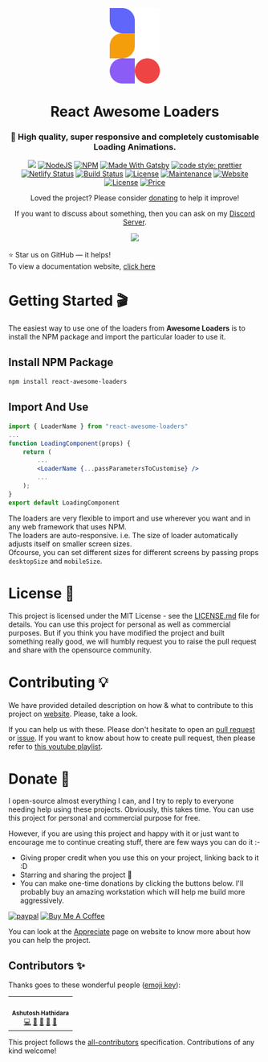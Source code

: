 <p align="center"> 
    <img src="./doc/images/logo-manifest.png" align="center" height="150"></img>
</p>

<h1 align="center">React Awesome Loaders</h1> 
<h3 align="center"> 🚀 High quality, super responsive and completely customisable Loading Animations. </h3>

<p align="center">
  <a href="https://hits.seeyoufarm.com"><img src="https://hits.seeyoufarm.com/api/count/incr/badge.svg?url=https%3A%2F%2Fgithub.com%2Fashutosh1919%2Freact-awesome-loaders&count_bg=%2379C83D&title_bg=%23555555&icon=&icon_color=%23E7E7E7&title=hits&edge_flat=false"/></a>
  <a href="https://nodejs.org/en/blog/release/v12.18.3/"><img alt="NodeJS" src="https://img.shields.io/badge/node-12.18.3-important?style=flat-square" /></a>
  <a href="https://www.npmjs.com/package/npm/v/6.14.6"><img alt="NPM" src="https://img.shields.io/badge/npm-6.14.6-61DAFB?style=flat-square" /></a>
  <a href="https://www.gatsbyjs.com/"><img alt="Made With Gatsby" src="https://img.shields.io/badge/made%20with-gatsby-blueviolet?style=flat-square" /></a>
  <a href="https://github.com/prettier/prettier"><img alt="code style: prettier" src="https://img.shields.io/badge/code_style-prettier-ff69b4.svg?style=flat-square?style=flat-square" /></a>
  <br/>
  <a href="https://app.netlify.com/sites/awesome-loaders/deploys"><img alt="Netlify Status" src="https://api.netlify.com/api/v1/badges/d9df8e0f-f743-488a-bebb-880c81383d35/deploy-status?style=flat-square" /></a>
  <a href="https://travis-ci.org/badges/badgerbadgerbadger"><img alt="Build Status" src="http://img.shields.io/travis/badges/badgerbadgerbadger.svg?style=flat-square?style=flat-square" /></a>
  <a href="http://badges.mit-license.org/"><img alt="License" src="http://img.shields.io/:license-mit-blue.svg?style=flat-square?style=flat-square" /></a>
  <a href="https://github.com/ashutosh1919/react-awesome-loaders/commits/main"><img alt="Maintenance" src="https://img.shields.io/badge/maintained-yes-green.svg?style=flat-square" /></a>
  <a href="https://awesome-loaders.netlify.app/"><img alt="Website" src="https://img.shields.io/badge/website-up-yellow?style=flat-square" /></a>
  <a href="http://badges.mit-license.org/"><img alt="License" src="http://img.shields.io/:license-mit-blue.svg?style=flat-square?style=flat-square" /></a>
  <a href="https://img.shields.io/badge/price-free-ff69b4"><img alt="Price" src="https://img.shields.io/badge/price-free-ff69b4?style=flat-square" /></a>
</p>

<p align="center">Loved the project? Please consider <a href="https://www.paypal.com/paypalme/devsense19">donating</a> to help it improve!</p>
<p align="center">If you want to discuss about something, then you can ask on my <a href="https://discord.com/invite/GkcbM5bwZr">Discord Server</a>.</p>

<p align="center"> 
    <a href="https://awesome-loaders.netlify.app/" target="_blank">
    <img src="doc/images/showcase.gif"></img>
  </a>
</p>

:star: Star us on GitHub — it helps!  
To view a documentation website, [click here](https://awesome-loaders.netlify.app/)

# Getting Started 🎬

The easiest way to use one of the loaders from **Awesome Loaders** is to install the NPM package and import the particular loader to use it.

## Install NPM Package

```bash
npm install react-awesome-loaders
```

## Import And Use

```jsx highlight={1,6}
import { LoaderName } from "react-awesome-loaders"
...
function LoadingComponent(props) {
    return (
        ...
        <LoaderName {...passParametersToCustomise} />
        ...
    );
}
export default LoadingComponent
```

The loaders are very flexible to import and use wherever you want and in any web framework that uses NPM.  
The loaders are auto-responsive. i.e. The size of loader automatically adjusts itself on smaller screen sizes.  
Ofcourse, you can set different sizes for different screens by passing props `desktopSize` and `mobileSize`.

# License 📄

This project is licensed under the MIT License - see the [LICENSE.md](https://github.com/ashutosh1919/react-awesome-loaders/blob/main/LICENSE) file for details.
You can use this project for personal as well as commercial purposes. But if you think you have modified the project and built something really good, we will humbly request you to raise the pull request and share with the opensource community.

# Contributing 💡

We have provided detailed description on how & what to contribute to this project on [website](https://awesome-loaders.netlify.app/docs/contributing/). Please, take a look.

If you can help us with these. Please don't hesitate to open an [pull request](https://github.com/ashutosh1919/react-awesome-loaders/pulls) or [issue](https://github.com/ashutosh1919/react-awesome-loaders/issues). If you want to know about how to create pull request, then please refer to [this youtube playlist](https://youtube.com/playlist?list=PLR0CKdeR_FyscaxEksDVXc4UQvlOFLYS6).

# Donate 💉

I open-source almost everything I can, and I try to reply to everyone needing help using these projects. Obviously, this takes time. You can use this project for personal and commercial purpose for free.

However, if you are using this project and happy with it or just want to encourage me to continue creating stuff, there are few ways you can do it :-

- Giving proper credit when you use this on your project, linking back to it :D
- Starring and sharing the project 🚀
- You can make one-time donations by clicking the buttons below. I'll probably buy an amazing workstation which will help me build more aggressively.

[![paypal](https://www.paypalobjects.com/en_US/i/btn/btn_donateCC_LG.gif)](https://www.paypal.com/paypalme/devsense19) <a href="https://www.buymeacoffee.com/devsense19" target="_blank"><img src="https://cdn.buymeacoffee.com/buttons/v2/default-red.png" alt="Buy Me A Coffee" height="50px" ></a>

You can look at the [Appreciate](https://awesome-loaders.netlify.app/docs/appreciate/) page on website to know more about how you can help the project.


## Contributors ✨

Thanks goes to these wonderful people ([emoji key](https://allcontributors.org/docs/en/emoji-key)):

<!-- ALL-CONTRIBUTORS-LIST:START - Do not remove or modify this section -->
<!-- prettier-ignore-start -->
<!-- markdownlint-disable -->
<table>
  <tr>
    <td align="center"><a href="https://github.com/ashutosh1919"><img src="https://avatars.githubusercontent.com/u/20843596?v=4?s=100" width="100px;" alt=""/><br /><sub><b>Ashutosh Hathidara</b></sub></a><br /><a href="https://github.com/ashutosh1919/react-awesome-loaders/commits?author=ashutosh1919" title="Code">💻</a> <a href="https://github.com/ashutosh1919/react-awesome-loaders/commits?author=ashutosh1919" title="Documentation">📖</a> <a href="#design-ashutosh1919" title="Design">🎨</a> <a href="#ideas-ashutosh1919" title="Ideas, Planning, & Feedback">🤔</a> <a href="#maintenance-ashutosh1919" title="Maintenance">🚧</a></td>
  </tr>
</table>

<!-- markdownlint-restore -->
<!-- prettier-ignore-end -->

<!-- ALL-CONTRIBUTORS-LIST:END -->

This project follows the [all-contributors](https://github.com/all-contributors/all-contributors) specification. Contributions of any kind welcome!